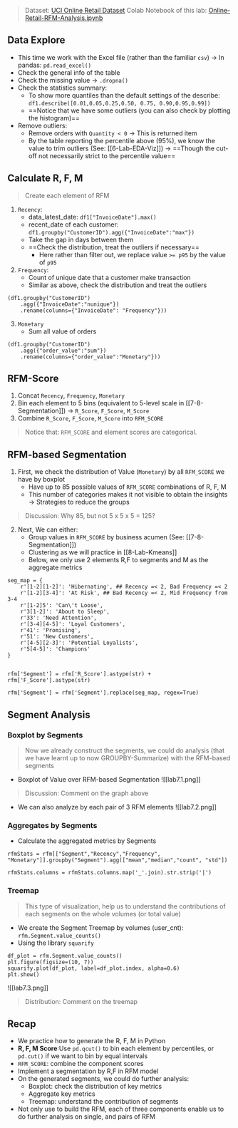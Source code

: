 > Dataset: [UCI Online Retail Dataset](https://www.kaggle.com/jihyeseo/online-retail-data-set-from-uci-ml-repo)
> Colab Notebook of this lab: [Online-Retail-RFM-Analysis.ipynb](https://colab.research.google.com/drive/1dCX_5FOtNE9GtJO3c4M0A4Lyl6FxIQ2y#scrollTo=jJbcHXkJj5QB)

## Data Explore
- This time we work with the Excel file (rather than the familiar `csv`) -> In pandas: `pd.read_excel()`
- Check the general info of the table
- Check the missing value -> `.dropna()`
- Check the statistics summary:
	- To show more quantiles than the default settings of the describe: `df1.describe([0.01,0.05,0.25,0.50, 0.75, 0.90,0.95,0.99])`
	- ==Notice that we have some outliers (you can also check by plotting the histogram)==
- Remove outliers:
	- Remove orders with `Quantity < 0` -> This is returned item
	- By the table reporting the percentile above (95%), we know the value to trim outliers (See: [[6-Lab-EDA-Viz]]) -> ==Though the cut-off not necessarily strict to the percentile value==

## Calculate R, F, M
> Create each element of RFM

1. `Recency`: 
	- data_latest_date: `df1["InvoiceDate"].max()`
	- recent_date of each customer: `df1.groupby("CustomerID").agg({"InvoiceDate":"max"})`
	- Take the gap in days between them
	- ==Check the distribution, treat the outliers if necessary==
		- Here rather than filter out, we replace value `>= p95` by the value of `p95`
2. `Frequency`: 
	- Count of unique date that a customer make transaction
	- Similar as above, check the distribution and treat the outliers
```
(df1.groupby("CustomerID")
	.agg({"InvoiceDate":"nunique"})
	.rename(columns={"InvoiceDate": "Frequency"}))
```

3. `Monetary`
	- Sum all value of orders

```
(df1.groupby("CustomerID")
	.agg({"order_value":"sum"})
	.rename(columns={"order_value":"Monetary"}))
```
## RFM-Score
1. Concat `Recency`, `Frequency`, `Monetary`
2. Bin each element to 5 bins (equivalent to 5-level scale in [[7-8-Segmentation]]) -> `R_Score`, `F_Score`, `M_Score`
3. Combine `R_Score`, `F_Score`, `M_Score` into `RFM_SCORE`

> Notice that: `RFM_SCORE` and element scores are categorical.

## RFM-based Segmentation
1. First, we check the distribution of Value (`Monetary`) by all `RFM_SCORE` we have by boxplot
	- Have up to 85 possible values of `RFM_SCORE` combinations of R, F, M 
	- This number of categories makes it not visible to obtain the insights -> Strategies to reduce the groups 

> Discussion: Why 85, but not 5 x 5 x 5 = 125?

2. Next, We can either: 
	- Group values in `RFM_SCORE` by business acumen (See: [[7-8-Segmentation]])
	- Clustering as we will practice in [[8-Lab-Kmeans]]
	- Below, we only use 2 elements R,F to segments and M as the aggregate metrics

```
seg_map = {
	r'[1-2][1-2]': 'Hibernating', ## Recency =< 2, Bad Frequency =< 2
	r'[1-2][3-4]': 'At Risk', ## Bad Recency =< 2, Mid Frequency from 3-4
	r'[1-2]5': 'Can\'t Loose', 
	r'3[1-2]': 'About to Sleep',
	r'33': 'Need Attention',
	r'[3-4][4-5]': 'Loyal Customers',
	r'41': 'Promising',
	r'51': 'New Customers',
	r'[4-5][2-3]': 'Potential Loyalists',
	r'5[4-5]': 'Champions'
}

 
rfm['Segment'] = rfm['R_Score'].astype(str) + rfm['F_Score'].astype(str)

rfm['Segment'] = rfm['Segment'].replace(seg_map, regex=True)
```

## Segment Analysis
### Boxplot by Segments
> Now we already construct the segments, we could do analysis (that we have learnt up to now GROUPBY-Summarize) with the RFM-based segments

- Boxplot of Value over RFM-based Segmentation
![[lab7.1.png]]

> Discussion: Comment on the graph above

- We can also analyze by each pair of 3 RFM elements
![[lab7.2.png]]

### Aggregates by Segments
- Calculate the aggregated metrics by Segments

```
rfmStats = rfm[["Segment","Recency","Frequency", "Monetary"]].groupby("Segment").agg(["mean","median","count", "std"])

rfmStats.columns = rfmStats.columns.map('_'.join).str.strip('|')
```

### Treemap
> This type of visualization, help us to understand the contributions of each segments on the whole volumes (or total value)

- We create the Segment Treemap by volumes (user_cnt): `rfm.Segment.value_counts()`
- Using the library `squarify`

```
df_plot = rfm.Segment.value_counts()
plt.figure(figsize=(10, 7))
squarify.plot(df_plot, label=df_plot.index, alpha=0.6)
plt.show()
```
![[lab7.3.png]]

> Distribution: Comment on the treemap

## Recap
- We practice how to generate the R, F, M in Python
- **R, F, M Score**:Use `pd.qcut()` to bin each element by percentiles, or `pd.cut()` if we want to bin by equal intervals 
- `RFM_SCORE`: combine the component scores
- Implement a segmentation by R,F in RFM model
- On the generated segments, we could do further analysis:
	- Boxplot: check the distribution of key metrics
	- Aggregate key metrics
	- Treemap: understand the contribution of segments
- Not only use to build the RFM, each of three components enable us to do further analysis on single, and pairs of RFM